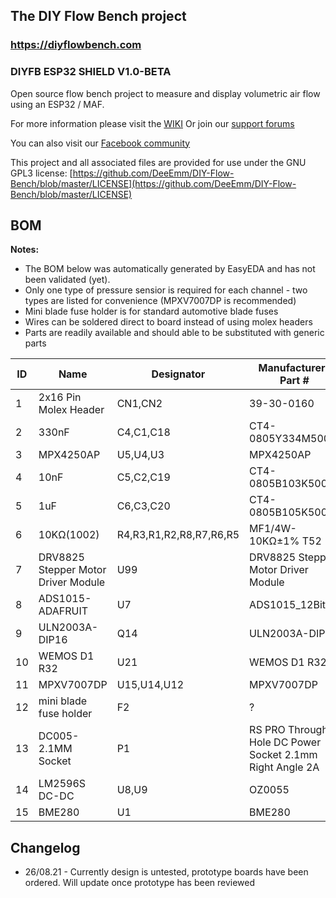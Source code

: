 ## The DIY Flow Bench project

### https://diyflowbench.com

### DIYFB ESP32 SHIELD V1.0-BETA

Open source flow bench project to measure and display volumetric air flow using an ESP32 / MAF.

For more information please visit the [WIKI](https://github.com/DeeEmm/DIY-Flow-Bench/wiki) Or join our [support forums](https://github.com/DeeEmm/DIY-Flow-Bench/discussions) 

You can also visit our [Facebook community](https://www.facebook.com/groups/diyflowbench/)

This project and all associated files are provided for use under the GNU GPL3 license:
[https://github.com/DeeEmm/DIY-Flow-Bench/blob/master/LICENSE](https://github.com/DeeEmm/DIY-Flow-Bench/blob/master/LICENSE)

## BOM

__Notes:__
- The BOM below was automatically generated by EasyEDA and has not been validated (yet). 
- Only one type of pressure sensior is required for each channel - two types are listed for convenience (MPXV7007DP is recommended)
- Mini blade fuse holder is for standard automotive blade fuses
- Wires can be soldered direct to board instead of using molex headers
- Parts are readily available and should able to be substituted with generic parts

|	ID	|	Name	|	Designator	|	Manufacturers Part #	|	QTY	|
|	---	|	---	|	---	|	---	|	---	|
|	1	|	2x16 Pin Molex Header	|	CN1,CN2	|	 39-30-0160	|	2	|
|	2	|	330nF	|	C4,C1,C18	|	CT4-0805Y334M500	|	3	|
|	3	|	MPX4250AP	|	U5,U4,U3	|	MPX4250AP	|	3	|
|	4	|	10nF	|	C5,C2,C19	|	CT4-0805B103K500F3	|	3	|
|	5	|	1uF	|	C6,C3,C20	|	CT4-0805B105K500F3	|	3	|
|	6	|	10KΩ(1002)	|	R4,R3,R1,R2,R8,R7,R6,R5	|	MF1/4W-10KΩ±1% T52	|	8	|
|	7	|	DRV8825 Stepper Motor Driver Module	|	U99	|	DRV8825 Stepper Motor Driver Module	|	1	|
|	8	|	ADS1015-ADAFRUIT	|	U7	|	ADS1015_12Bit	|	1	|
|	9	|	ULN2003A-DIP16	|	Q14	|	ULN2003A-DIP16	|	1	|
|	10	|	WEMOS D1 R32	|	U21	|	 WEMOS D1 R32	|	1	|
|	11	|	MPXV7007DP	|	U15,U14,U12	|	MPXV7007DP	|	3	|
|	12	|	mini blade fuse holder	|	F2	|	?	|	1	|
|	13	|	DC005-2.1MM Socket	|	P1	|	RS PRO Through Hole DC Power Socket 2.1mm Right Angle 2A	|	1	|
|	14	|	LM2596S DC-DC	|	U8,U9	|	OZ0055	|	2	|
|	15	|	BME280	|	U1	|	BME280	|	1	|![image](https://user-images.githubusercontent.com/3038710/131058356-85e4066b-1cef-4665-a530-2188620faac5.png)



## Changelog

- 26/08.21 - Currently design is untested, prototype boards have been ordered. Will update once prototype has been reviewed
